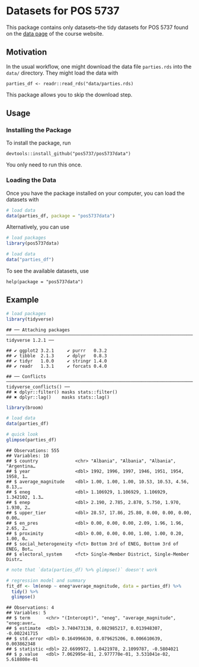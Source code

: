 Datasets for POS 5737
================

This package contains only datasets–the tidy datasets for POS 5737 found
on the [data page](https://pos5737.github.io/data.html) of the course
website.

## Motivation

In the usual workflow, one might download the data file `parties.rds`
into the `data/` directory. They might load the data with

    parties_df <- readr::read_rds("data/parties.rds)

This package allows you to skip the download step.

## Usage

### Installing the Package

To install the package, run

    devtools::install_github("pos5737/pos5737data")

You only need to run this once.

### Loading the Data

Once you have the package installed on your computer, you can load the
datasets with

``` r
# load data
data(parties_df, package = "pos5737data")
```

Alternatively, you can use

``` r
# load packages
library(pos5737data)

# load data
data("parties_df")
```

To see the available datasets, use

    help(package = "pos5737data")

## Example

``` r
# load packages
library(tidyverse)
```

    ## ── Attaching packages ──────────────────────────────────────────────────────────────────────────────────────────────── tidyverse 1.2.1 ──

    ## ✔ ggplot2 3.2.1     ✔ purrr   0.3.2
    ## ✔ tibble  2.1.3     ✔ dplyr   0.8.3
    ## ✔ tidyr   1.0.0     ✔ stringr 1.4.0
    ## ✔ readr   1.3.1     ✔ forcats 0.4.0

    ## ── Conflicts ─────────────────────────────────────────────────────────────────────────────────────────────────── tidyverse_conflicts() ──
    ## ✖ dplyr::filter() masks stats::filter()
    ## ✖ dplyr::lag()    masks stats::lag()

``` r
library(broom)

# load data
data(parties_df)

# quick look
glimpse(parties_df)
```

    ## Observations: 555
    ## Variables: 10
    ## $ country              <chr> "Albania", "Albania", "Albania", "Argentina…
    ## $ year                 <dbl> 1992, 1996, 1997, 1946, 1951, 1954, 1958, 1…
    ## $ average_magnitude    <dbl> 1.00, 1.00, 1.00, 10.53, 10.53, 4.56, 8.13,…
    ## $ eneg                 <dbl> 1.106929, 1.106929, 1.106929, 1.342102, 1.3…
    ## $ enep                 <dbl> 2.190, 2.785, 2.870, 5.750, 1.970, 1.930, 2…
    ## $ upper_tier           <dbl> 28.57, 17.86, 25.80, 0.00, 0.00, 0.00, 0.00…
    ## $ en_pres              <dbl> 0.00, 0.00, 0.00, 2.09, 1.96, 1.96, 2.65, 2…
    ## $ proximity            <dbl> 0.00, 0.00, 0.00, 1.00, 1.00, 0.20, 1.00, 0…
    ## $ social_heterogeneity <fct> Bottom 3rd of ENEG, Bottom 3rd of ENEG, Bot…
    ## $ electoral_system     <fct> Single-Member District, Single-Member Distr…

``` r
# note that `data(parties_df) %>% glimpse()` doesn't work

# regression model and summary
fit_df <- lm(enep ~ eneg*average_magnitude, data = parties_df) %>%
  tidy() %>%
  glimpse()
```

    ## Observations: 4
    ## Variables: 5
    ## $ term      <chr> "(Intercept)", "eneg", "average_magnitude", "eneg:aver…
    ## $ estimate  <dbl> 3.740473138, 0.082985217, 0.013948307, -0.002241715
    ## $ std.error <dbl> 0.164996630, 0.079625206, 0.006610639, 0.003862348
    ## $ statistic <dbl> 22.6699972, 1.0421978, 2.1099787, -0.5804021
    ## $ p.value   <dbl> 7.062995e-81, 2.977770e-01, 3.531041e-02, 5.618808e-01
